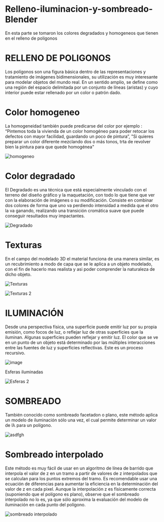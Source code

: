 # Relleno-iluminacion-y-sombreado-Blender
 
 En esta parte se tomaron los colores degradados y homogeneos que tienen en el relleno de poligonos 
 
 # RELLENO DE POLIGONOS
 
 Los polígonos son una figura básica dentro de las representaciones y tratamiento de imágenes bidimensionales, su utilización es muy interesante para modelar objetos del mundo real. En un sentido amplio, se define como una región del espacio delimitada por un conjunto de líneas (aristas) y cuyo interior puede estar rellenado por un color o patrón dado.
 
 # Color homogeneo 
 
La homogeneidad también puede predicarse del color por ejemplo : “Pintemos toda la vivienda de un color homogéneo para poder retocar los defectos con mayor facilidad, guardando un poco de pintura”, "Si quieres preparar un color diferente mezclando dos o más tonos, trta de revolver bien la pintura para que quede homogénea"


![homogeneo](https://user-images.githubusercontent.com/72089660/145914645-6db4f0ef-6d68-438c-8084-4696d16eb9c3.PNG)

#  Color degradado

El Degradado es una técnica que está especialmente vinculado con el terreno del diseño gráfico y la maquetación, con todo lo que tiene que ver con la elaboración de imágenes o su modificación. Consiste en combinar dos colores de forma que uno va perdiendo intensidad a medida que el otro la va ganando, realizando una transición cromática suave que puede conseguir resultados muy impactantes.

![Degradado](https://user-images.githubusercontent.com/72089660/145924150-16063767-7085-4e4c-b271-4afa58ddcaa0.PNG)


# Texturas
 
En el campo del modelado 3D el material funciona de una manera similar, es un recubrimiento a modo de capa que se le aplica a un objeto modelado, con el fin de hacerlo mas realista y asi poder comprender la naturaleza de dicho objeto.

![Texturas](https://user-images.githubusercontent.com/72089660/145913767-6457d289-4bf6-4f8d-beba-9060ea34f158.PNG)

![Texturas 2](https://user-images.githubusercontent.com/72089660/145914182-eafb66a7-7e29-4949-b92c-50d47966da0b.PNG)

# ILUMINACIÓN

Desde una perspectiva física, una superficie puede emitir luz por su propia emisión, como focos de luz, o reflejar luz de otras superficies que la iluminan. Algunas superficies pueden reflejar y emitir luz. El color que se ve en un punto de un objeto está determinado por las múltiples interacciones entre las fuentes de luz y superficies reflectivas. Este es un proceso recursivo.

![image](https://user-images.githubusercontent.com/72089660/145925485-dd9c817f-7efb-4831-934c-263c53b8a83f.png)

Esferas iluminadas

![Esferas 2](https://user-images.githubusercontent.com/72089660/145927277-7761df95-2f6f-46bf-b53f-41e9c3cde61c.PNG)

# SOMBREADO

También conocido como sombreado facetadon o plano, este método aplica un modelo de iluminación sólo una vez, el cual permite determinar un valor de Iλ para un polígono. 

![asdfgh](https://user-images.githubusercontent.com/72089660/145932421-a0de7bb2-f791-4bcc-8da0-d062eafd127a.png)

# Sombreado interpolado

Este método es muy fácil de usar en un algoritmo de línea de barrido que interpola el valor de z en un tramo a partir de valores de z interpolados que se calculan para los puntos extremos del tramo.
Es recomendable usar una ecuación de diferencias para aumentar la eficiencia en la determinación del valor de z en cada pixel. Aunque la interpolación z es físicamente correcta (suponiendo que el polígono es plano), observe que el sombreado interpolado no lo es, ya que sólo aproxima la evaluación del modelo de iluminación en cada punto del polígono.

![sombreado interpolado](https://user-images.githubusercontent.com/72089660/145932590-1cebc960-c225-4cdf-82d9-0b118f3b7721.PNG)



